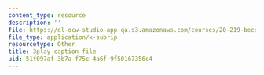 ```yaml
---
content_type: resource
description: ''
file: https://ol-ocw-studio-app-qa.s3.amazonaws.com/courses/20-219-becoming-the-next-bill-nye-writing-and-hosting-the-educational-show-january-iap-2015/51f097af3b7af75c4a6f9f50167356c4_rt3EMeJ0lDQ.srt
file_type: application/x-subrip
resourcetype: Other
title: 3play caption file
uid: 51f097af-3b7a-f75c-4a6f-9f50167356c4
---
```

